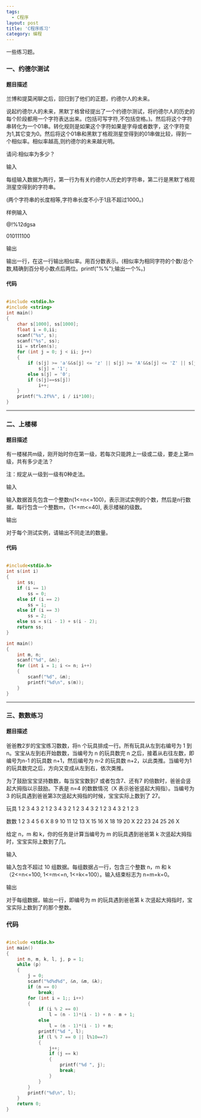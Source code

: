 ```yaml
---
tags:
  - C程序
layout: post
title: 'C程序练习'
category: 编程
---
```

一些练习题。

<!--more-->

### 一、约德尔测试

#### 题目描述

兰博和提莫闲聊之后，回归到了他们的正题，约德尔人的未来。

说起约德尔人的未来，黑默丁格曾经提出了一个约德尔测试，将约德尔人的历史的每个阶段都用一个字符表达出来。(包括可写字符,不包括空格。)。然后将这个字符串转化为一个01串。转化规则是如果这个字符如果是字母或者数字，这个字符变为1,其它变为0。然后将这个01串和黑默丁格观测星空得到的01串做比较，得到一个相似率。相似率越高,则约德尔的未来越光明。

请问:相似率为多少？

 输入

每组输入数据为两行，第一行为有关约德尔人历史的字符串，第二行是黑默丁格观测星空得到的字符串。

(两个字符串的长度相等,字符串长度不小于1且不超过1000。)

	
样例输入

@!%12dgsa

010111100

输出

输出一行，在这一行输出相似率。用百分数表示。(相似率为相同字符的个数/总个数,精确到百分号小数点后两位。printf("%%");输出一个%。)

#### 代码

```C

#include <stdio.h>
#include <string>
int main()
{
	char s[1000], ss[1000];
	float i = 0,ii;
	scanf("%s", s);
	scanf("%s", ss);
	ii = strlen(s);
	for (int j = 0; j < ii; j++)
	{
		if (s[j] >= 'a'&&s[j] <= 'z' || s[j] >= 'A'&&s[j] <= 'Z' || s[j] >= '0'&&s[j] <= '9')
			s[j] = '1';
		else s[j] = '0';
		if (s[j]==ss[j])
			i++;
	}
	printf("%.2f%%", i / ii*100);
}

```

***

### 二、上楼梯

#### 题目描述

有一楼梯共m级，刚开始时你在第一级，若每次只能跨上一级或二级，要走上第m级，共有多少走法？

注：规定从一级到一级有0种走法。

输入

输入数据首先包含一个整数n(1<=n<=100)，表示测试实例的个数，然后是n行数据，每行包含一个整数m，（1<=m<=40), 表示楼梯的级数。

输出

对于每个测试实例，请输出不同走法的数量。

#### 代码

```C

#include<stdio.h>
int s(int i)
{
	int ss;
	if (i == 1)
		ss = 0;
	else if (i == 2)
		ss = 1;
	else if (i == 3)
		ss = 2;
	else ss = s(i - 1) + s(i - 2);
	return ss;
}

int main()
{
	int m, n;
	scanf("%d", &n);
	for (int i = 1; i <= n; i++)
	{
		scanf("%d", &m);
		printf("%d\n", s(m));
	}
}

```

***

### 三、数数练习

#### 题目描述

爸爸教2岁的宝宝练习数数，将n 个玩具排成一行。所有玩具从左到右编号为 1 到 n。宝宝从左到右开始数数，当编号为 n 的玩具数完 n 之后，接着从右往左数，即编号为n-1 的玩具数 n+1，然后编号为 n-2 的玩具数 n+2，以此类推。当编号为1的玩具数完之后，方向又变成从左到右，依次类推。

为了鼓励宝宝坚持数数，每当宝宝数到7 或者包含7、还有7 的倍数时，爸爸会竖起大拇指以示鼓励。下表是 n=4 的数数情况（X 表示爸爸竖起大拇指）。当编号为 3 的玩具遇到爸爸第3次竖起大拇指的时候，宝宝实际上数到了 27。

玩具    1    2    3    4    3    2    1    2    3    4    3    2    1    2   3    4    3   2    1    2    3    4    3    2    1    2    3

数数    1    2    3    4    5    6    X    8    9   10  11  12  13   X   15  16  X   18  19  20   X  22  23  24  25  26   X

给定 n，m 和 k，你的任务是计算当编号为 m 的玩具遇到爸爸第 k 次竖起大拇指时，宝宝实际上数到了几。

输入

输入包含不超过 10 组数据。每组数据占一行，包含三个整数 n，m 和 k（2<=n<=100, 1<=m<=n, 1<=k<=100）。输入结束标志为 n=m=k=0。

输出

对于每组数据，输出一行，即编号为 m 的玩具遇到爸爸第 k 次竖起大拇指时，宝宝实际上数到了的那个整数。

### 代码

```C

#include <stdio.h>
int main()
{
	int n, m, k, l, j, p = 1;
	while (p)
	{
		j = 0;
		scanf("%d%d%d", &n, &m, &k);
		if (n == 0)
			break;
		for (int i = 1;; i++)
		{
			if (i % 2 == 0)
				l = (n - 1)*(i - 1) + n - m + 1;
			else
				l = (n - 1)*(i - 1) + m;
			printf("%d ", l);
			if (l % 7 == 0 || l%10==7)
			{
				j++;
				if (j == k)
				{
					printf("%d ", j);
					break;
				}
			}
		}
		printf("%d\n", l);
	}
	return 0;
}

```


